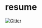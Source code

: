 # resume

[![Gitter](https://badges.gitter.im/Gaduo/resume.svg)](https://gitter.im/Gaduo/resume?utm_source=badge&utm_medium=badge&utm_campaign=pr-badge&utm_content=badge)